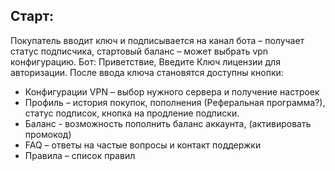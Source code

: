 ## Старт:
Покупатель вводит ключ и подписывается на канал бота – получает статус подписчика, стартовый баланс – может выбрать vpn конфигурацию.
Бот:
Приветствие, Введите Ключ лицензии для авторизации.
После ввода ключа становятся доступны кнопки:
- Конфигурации VPN – выбор нужного сервера и получение настроек
- Профиль –  история покупок, пополнения (Реферальная программа?), статус  подписок, кнопка на продление подписки.
- Баланс -  возможность пополнить баланс аккаунта, (активировать промокод)
- FAQ – ответы на частые вопросы и контакт поддержки
- Правила – список правил